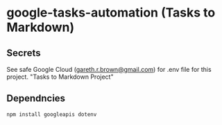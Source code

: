 # google-tasks-automation (Tasks to Markdown)

## Secrets

See safe Google Cloud (gareth.r.brown@gmail.com) for .env file for this project. "Tasks to Markdown Project"

## Dependncies

```
npm install googleapis dotenv
```
